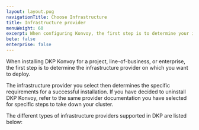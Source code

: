 ```yaml
---
layout: layout.pug
navigationTitle: Choose Infrastructure
title: Infrastructure provider
menuWeight: 60
excerpt: When configuring Konvoy, the first step is to determine your infrastructure
beta: false
enterprise: false
---
```


When installing DKP Konvoy for a project, line-of-business, or enterprise, the first step is to determine the infrastructure provider on which you want to deploy.

The infrastructure provider you select then determines the specific requirements for a successful installation. If you have decided to uninstall DKP Konvoy, refer to the same provider documentation you have selected for specific steps to take down your cluster.

The different types of infrastructure providers supported in DKP are listed below:
